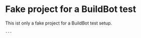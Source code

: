 Fake project for a BuildBot test
================================

This ist only a fake project for a BuildBot test setup.

    ---